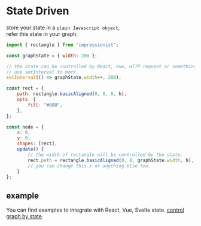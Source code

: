 # State Driven

store your state in a `plain Javascript object`,  
refer this state in your graph.  

```js
import { rectangle } from "impressionist";

const graphState = { width: 200 };

// the state can be controlled by React, Vue, HTTP request or something else.
// use setInterval to mock.
setInterval(() => graphState.width++, 200);

const rect = {
    path: rectangle.basicAligned(0, 0, 0, h),
    opts: {
        fill: "#888",
    },
};

const node = {
    x: 0,
    y: 0,
    shapes: [rect],
    update() {
        // the width of rectangle will be controlled by the state.
        rect.path = rectangle.basicAligned(0, 0, graphState.width, h),
        // you can change this.x or anything else too.
    }
};

```

## example

You can find examples to integrate with React, Vue, Svelte state.
[control graph by state](https://github.com/challenai/depict/blob/main/examples/vanilla/graph/foo.js).
